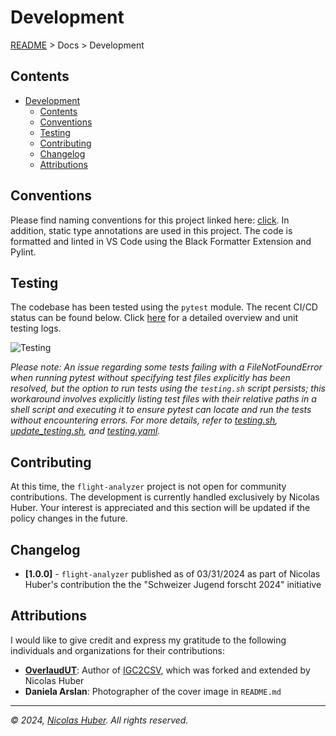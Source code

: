 # Development

[README](/README.md) > Docs > Development

## Contents

- [Development](#development)
  - [Contents](#contents)
  - [Conventions](#conventions)
  - [Testing](#testing)
  - [Contributing](#contributing)
  - [Changelog](#changelog)
  - [Attributions](#attributions)

## Conventions

Please find naming conventions for this project linked here: [click](/docs/documentation/conventions.md). In addition, static type annotations are used in this project. The code is formatted and linted in VS Code using the Black Formatter Extension and Pylint.

## Testing

The codebase has been tested using the `pytest` module. The recent CI/CD status can be found below. Click [here](https://github.com/nicolashuberIT/flight-analyzer/actions) for a detailed overview and unit testing logs. 

![Testing](https://github.com/nicolashuberIT/flight-analyzer/actions/workflows/testing.yaml/badge.svg)

*Please note: An issue regarding some tests failing with a FileNotFoundError when running pytest without specifying test files explicitly has been resolved, but the option to run tests using the `testing.sh` script persists; this workaround involves explicitly listing test files with their relative paths in a shell script and executing it to ensure pytest can locate and run the tests without encountering errors. For more details, refer to [testing.sh](/testing.sh), [update_testing.sh](/update_testing.sh), and [testing.yaml](https://github.com/nicolashuberIT/flight-analyzer/blob/main/.github/workflows/testing.yaml).*

## Contributing

At this time, the `flight-analyzer` project is not open for community contributions. The development is currently handled exclusively by Nicolas Huber. Your interest is appreciated and this section will be updated if the policy changes in the future.

## Changelog

- **[1.0.0]** - `flight-analyzer` published as of 03/31/2024 as part of Nicolas Huber's contribution the the "Schweizer Jugend forscht 2024" initiative

## Attributions

I would like to give credit and express my gratitude to the following individuals and organizations for their contributions:

- **[OverlaudUT](https://github.com/OverloadUT/IGC2CSV)**: Author of [IGC2CSV](https://github.com/nicolashuberIT/IGC2CSV), which was forked and extended by Nicolas Huber
- **Daniela Arslan**: Photographer of the cover image in `README.md`

---

_© 2024, [Nicolas Huber](https://nicolas-huber.ch). All rights reserved._
